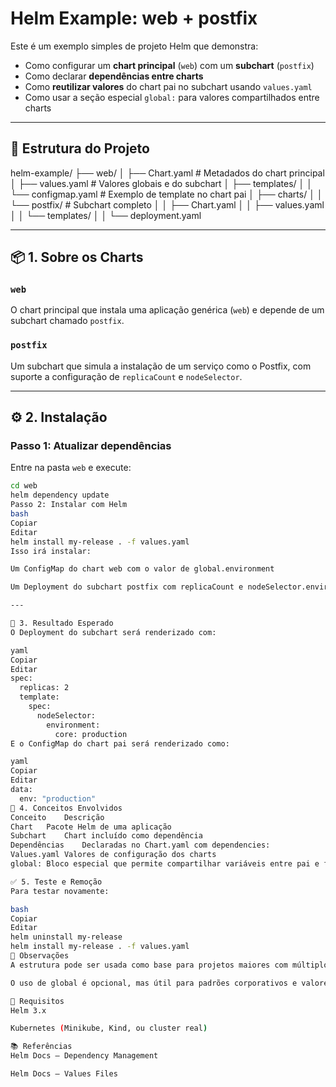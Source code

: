 # Helm Example: web + postfix

Este é um exemplo simples de projeto Helm que demonstra:

- Como configurar um **chart principal** (`web`) com um **subchart** (`postfix`)
- Como declarar **dependências entre charts**
- Como **reutilizar valores** do chart pai no subchart usando `values.yaml`
- Como usar a seção especial `global:` para valores compartilhados entre charts

---

## 📁 Estrutura do Projeto

helm-example/
├── web/
│ ├── Chart.yaml # Metadados do chart principal
│ ├── values.yaml # Valores globais e do subchart
│ ├── templates/
│ │ └── configmap.yaml # Exemplo de template no chart pai
│ ├── charts/
│ │ └── postfix/ # Subchart completo
│ │ ├── Chart.yaml
│ │ ├── values.yaml
│ │ └── templates/
│ │ └── deployment.yaml

---

## 📦 1. Sobre os Charts

### `web`

O chart principal que instala uma aplicação genérica (`web`) e depende de um subchart chamado `postfix`.

### `postfix`

Um subchart que simula a instalação de um serviço como o Postfix, com suporte a configuração de `replicaCount` e `nodeSelector`.

---

## ⚙️ 2. Instalação

### Passo 1: Atualizar dependências

Entre na pasta `web` e execute:

```bash
cd web
helm dependency update
Passo 2: Instalar com Helm
bash
Copiar
Editar
helm install my-release . -f values.yaml
Isso irá instalar:

Um ConfigMap do chart web com o valor de global.environment

Um Deployment do subchart postfix com replicaCount e nodeSelector.environment.core herdados do pai

---

🧪 3. Resultado Esperado
O Deployment do subchart será renderizado com:

yaml
Copiar
Editar
spec:
  replicas: 2
  template:
    spec:
      nodeSelector:
        environment:
          core: production
E o ConfigMap do chart pai será renderizado como:

yaml
Copiar
Editar
data:
  env: "production"
🧠 4. Conceitos Envolvidos
Conceito	Descrição
Chart	Pacote Helm de uma aplicação
Subchart	Chart incluído como dependência
Dependências	Declaradas no Chart.yaml com dependencies:
Values.yaml	Valores de configuração dos charts
global:	Bloco especial que permite compartilhar variáveis entre pai e filhos

✅ 5. Teste e Remoção
Para testar novamente:

bash
Copiar
Editar
helm uninstall my-release
helm install my-release . -f values.yaml
📝 Observações
A estrutura pode ser usada como base para projetos maiores com múltiplos serviços.

O uso de global é opcional, mas útil para padrões corporativos e valores comuns.

📌 Requisitos
Helm 3.x

Kubernetes (Minikube, Kind, ou cluster real)

📚 Referências
Helm Docs – Dependency Management

Helm Docs – Values Files
